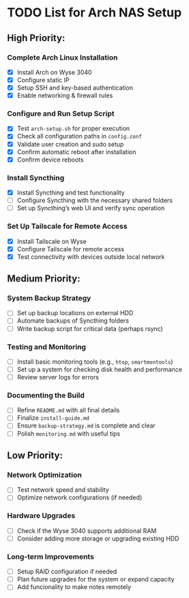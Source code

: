 # TODO List for Arch NAS Setup

## High Priority:

### Complete Arch Linux Installation
- [x] Install Arch on Wyse 3040
- [x] Configure static IP
- [x] Setup SSH and key-based authentication
- [x] Enable networking & firewall rules

### Configure and Run Setup Script
- [x] Test `arch-setup.sh` for proper execution
- [x] Check all configuration paths in `config.conf`
- [x] Validate user creation and sudo setup
- [x] Confirm automatic reboot after installation
- [x] Confirm device reboots

### Install Syncthing
- [x] Install Syncthing and test functionality
- [ ] Configure Syncthing with the necessary shared folders
- [ ] Set up Syncthing’s web UI and verify sync operation

### Set Up Tailscale for Remote Access
- [x] Install Tailscale on Wyse
- [x] Configure Tailscale for remote access
- [x] Test connectivity with devices outside local network

## Medium Priority:

### System Backup Strategy
- [ ] Set up backup locations on external HDD
- [ ] Automate backups of Syncthing folders
- [ ] Write backup script for critical data (perhaps rsync)

### Testing and Monitoring
- [ ] Install basic monitoring tools (e.g., `htop`, `smartmontools`)
- [ ] Set up a system for checking disk health and performance
- [ ] Review server logs for errors

### Documenting the Build
- [ ] Refine `README.md` with all final details
- [ ] Finalize `install-guide.md`
- [ ] Ensure `backup-strategy.md` is complete and clear
- [ ] Polish `monitoring.md` with useful tips

## Low Priority:

### Network Optimization
- [ ] Test network speed and stability
- [ ] Optimize network configurations (if needed)

### Hardware Upgrades
- [ ] Check if the Wyse 3040 supports additional RAM
- [ ] Consider adding more storage or upgrading existing HDD

### Long-term Improvements
- [ ] Setup RAID configuration if needed
- [ ] Plan future upgrades for the system or expand capacity
- [ ] Add funcionality to make notes remotely
